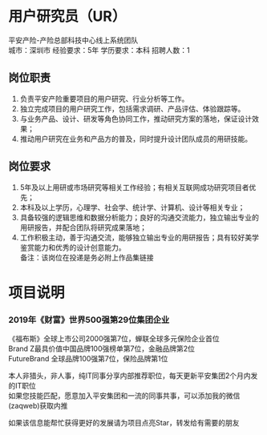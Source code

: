 # 用户研究员（UR）
平安产险-产险总部科技中心线上系统团队  
城市：深圳市 经验要求：5年 学历要求：本科  招聘人数：1

## 岗位职责
1. 负责平安产险重要项目的用户研究、行业分析等工作。   
2. 独立完成项目的用户研究工作，包括需求调研、产品评估、体验跟踪等。   
3. 与业务产品、设计、研发等角色协同工作，推动研究方案的落地，保证设计效果；   
4. 推动用户研究在业务和产品方的普及，同时提升设计团队成员的用研技能。

## 岗位要求
1. 5年及以上用研或市场研究等相关工作经验；有相关互联网成功研究项目者优先；   
2. 本科及以上学历，心理学、社会学、统计学、计算机、设计等相关专业；   
3. 具备较强的逻辑思维和数据分析能力；良好的沟通交流能力，独立输出专业的用研报告，并配合团队将研究成果落地；   
4. 工作积极主动，善于沟通交流，能够独立输出专业的用研报告；具有较好美学鉴赏能力和优秀的设计创意能力。   
 备注：该岗位在投递是务必附上作品集链接

# 项目说明

### 2019年《财富》世界500强第29位集团企业
《福布斯》全球上市公司2000强第7位，蝉联全球多元保险企业首位  
Brand Z最具价值中国品牌100强榜单第7位，金融品牌第2位  
FutureBrand 全球品牌100强第7位，保险品牌第1位

本人非猎头，非人事，纯IT同事分享内部推荐职位，每天更新平安集团2个月内发的IT职位  
如果您技能匹配，愿意加入平安集团和一流的同事共事，可以添加我的微信(zaqweb)获取内推 

如果该信息能帮忙获得更好的发展请为项目点亮Star，转发给有需要的朋友




